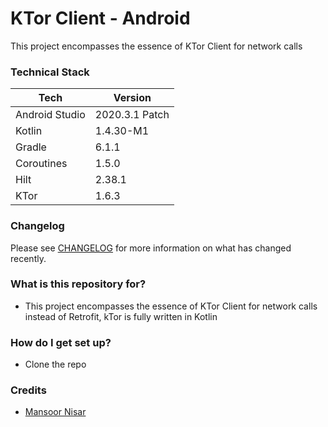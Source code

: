 # KTor Client - Android
This project encompasses the essence of KTor Client for network calls

### Technical Stack ###
| Tech           | Version     |
| -------------- | ----------- |
| Android Studio | 2020.3.1 Patch      |
| Kotlin         | 1.4.30-M1     |
| Gradle         | 6.1.1     |
| Coroutines     | 1.5.0      |
| Hilt         | 2.38.1      |
| KTor         | 1.6.3     |

### Changelog ###
Please see [CHANGELOG](CHANGELOG.md) for more information on what has changed recently.

### What is this repository for? ###
* This project encompasses the essence of KTor Client for network calls instead of Retrofit, kTor is fully written in Kotlin 

### How do I get set up? ###
* Clone the repo

### Credits ###
* [Mansoor Nisar](https://github.com/MansoorNisar92)